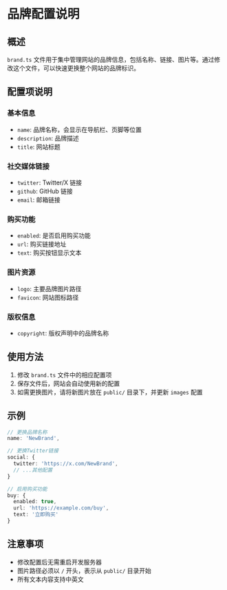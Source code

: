 # 品牌配置说明

## 概述
`brand.ts` 文件用于集中管理网站的品牌信息，包括名称、链接、图片等。通过修改这个文件，可以快速更换整个网站的品牌标识。

## 配置项说明

### 基本信息
- `name`: 品牌名称，会显示在导航栏、页脚等位置
- `description`: 品牌描述
- `title`: 网站标题

### 社交媒体链接
- `twitter`: Twitter/X 链接
- `github`: GitHub 链接  
- `email`: 邮箱链接

### 购买功能
- `enabled`: 是否启用购买功能
- `url`: 购买链接地址
- `text`: 购买按钮显示文本

### 图片资源
- `logo`: 主要品牌图片路径
- `favicon`: 网站图标路径

### 版权信息
- `copyright`: 版权声明中的品牌名称

## 使用方法

1. 修改 `brand.ts` 文件中的相应配置项
2. 保存文件后，网站会自动使用新的配置
3. 如需更换图片，请将新图片放在 `public/` 目录下，并更新 `images` 配置

## 示例

```typescript
// 更换品牌名称
name: 'NewBrand',

// 更换Twitter链接
social: {
  twitter: 'https://x.com/NewBrand',
  // ...其他配置
}

// 启用购买功能
buy: {
  enabled: true,
  url: 'https://example.com/buy',
  text: '立即购买'
}
```

## 注意事项

- 修改配置后无需重启开发服务器
- 图片路径必须以 `/` 开头，表示从 `public/` 目录开始
- 所有文本内容支持中英文
